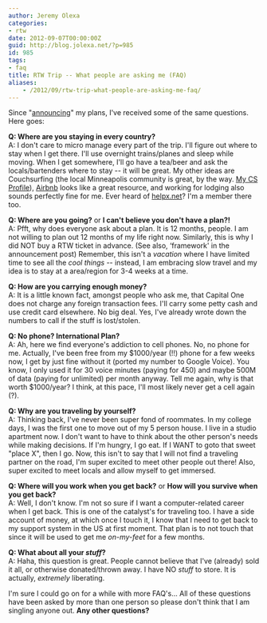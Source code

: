 ```yaml
---
author: Jeremy Olexa
categories:
- rtw
date: 2012-09-07T00:00:00Z
guid: http://blog.jolexa.net/?p=985
id: 985
tags:
- faq
title: RTW Trip -- What people are asking me (FAQ)
aliases:
    - /2012/09/rtw-trip-what-people-are-asking-me-faq/
---
```


Since "[announcing][1]" my plans, I've received some of the same questions. Here goes:

**Q: Where are you staying in every country?**  
A: I don't care to micro manage every part of the trip. I'll figure out where to stay when I get there. I'll use overnight trains/planes and sleep while moving. When I get somewhere, I'll go have a tea/beer and ask the locals/bartenders where to stay -- it will be great. My other ideas are Couchsurfing (the local Minneapolis community is great, by the way. [My CS Profile][2]), [Airbnb][3] looks like a great resource, and working for lodging also sounds perfectly fine for me. Ever heard of [helpx.net][4]? I'm a member there too.

**Q: Where are you going?** or **I can't believe you don't have a plan?!**  
A: Pfft, why does everyone ask about a plan. It is 12 months, people. I am not willing to plan out 12 months of my life right now. Similarly, this is why I did NOT buy a RTW ticket in advance. (See also, &#8216;framework' in the announcement post) Remember, this isn't a *vacation* where I have limited time to see all the *cool things* -- instead, I am embracing slow travel and my idea is to stay at a area/region for 3-4 weeks at a time.

**Q: How are you carrying enough money?**  
A: It is a little known fact, amongst people who ask me, that Capital One does not charge any foreign transaction fees. I'll carry some petty cash and use credit card elsewhere. No big deal. Yes, I've already wrote down the numbers to call if the stuff is lost/stolen.

**Q: No phone? International Plan?**  
A: Ah, here we find everyone's addiction to cell phones. No, no phone for me. Actually, I've been free from my $1000/year (!!) phone for a few weeks now, I get by just fine without it (ported my number to Google Voice). You know, I only used it for 30 voice minutes (paying for 450) and maybe 500M of data (paying for unlimited) per month anyway. Tell me again, why is that worth $1000/year? I think, at this pace, I'll most likely never get a cell again (?).

**Q: Why are you traveling by yourself?**  
A: Thinking back, I've never been super fond of roommates. In my college days, I was the first one to move out of my 5 person house. I live in a studio apartment now. I don't want to have to think about the other person's needs while making decisions. If I'm hungry, I go eat. If I WANT to goto that sweet "place X", then I go. Now, this isn't to say that I will not find a traveling partner on the road, I'm super excited to meet other people out there! Also, super excited to meet locals and allow myself to get immersed.

**Q: Where will you work when you get back?** or **How will you survive when you get back?**  
A: Well, I don't know. I'm not so sure if I want a computer-related career when I get back. This is one of the catalyst's for traveling too. I have a side account of money, at which once I touch it, I know that I need to get back to my support system in the US at first moment. That plan is to not touch that since it will be used to get me *on-my-feet* for a few months.

**Q: What about all your *stuff*?**  
A: Haha, this question is great. People cannot believe that I've (already) sold it all, or otherwise donated/thrown away. I have NO *stuff* to store. It is actually, *extremely* liberating.

I'm sure I could go on for a while with more FAQ's... All of these questions have been asked by more than one person so please don't think that I am singling anyone out. **Any other questions?**

 [1]: http://blog.jolexa.net/2012/08/announcing-my-long-term-travel-plans/
 [2]: http://www.couchsurfing.org/people/jolexa
 [3]: https://www.airbnb.com/
 [4]: http://www.helpx.net/